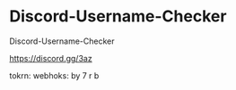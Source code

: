 # Discord-Username-Checker

Discord-Username-Checker



https://discord.gg/3az



tokrn:
webhoks:
by 7 r b 
